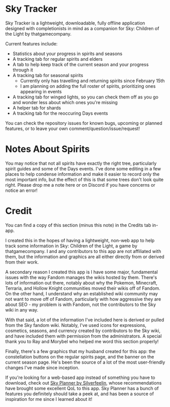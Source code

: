 # Sky Tracker

Sky Tracker is a lightweight, downloadable, fully offline application designed with completionists in mind as a companion for Sky: Children of the Light by thatgamecompany.

Current features include:
 - Statistics about your progress in spirits and seasons
 - A tracking tab for regular spirits and elders
 - A tab to help keep track of the current season and your progress through it
 - A tracking tab for seasonal spirits
   - Currently only has travelling and returning spirits since February 15th
   - I am planning on adding the full roster of spirits, prioritizing ones appearing in events
 - A tracking tab for winged lights, so you can check them off as you go and wonder less about which ones you're missing
 - A helper tab for shards
 - A tracking tab for the reoccuring Days events

You can check the repository issues for known bugs, upcoming or planned features, or to leave your own comment/question/issue/request!

# Notes About Spirits

You may notice that not all spirits have exactly the right tree, particularly spirit guides and some of the Days events. I've done some editing in a few places to help condense information and make it easier to record only the most important info, but the effect of this is that some trees don't look quite right. Please drop me a note here or on Discord if you have concerns or notice an error!

# Credit

You can find a copy of this section (minus this note) in the Credits tab in-app.

I created this in the hopes of having a lightweight, non-web app to help track some information in Sky: Children of the Light, a game by thatgamecompany. I and any contributors to this app are not affiliated with them, but the information and graphics are all either directly from or derived from their work.

A secondary reason I created this app is I have some major, fundamental issues with the way Fandom manages the wikis hosted by them. There's lots of information out there, notably about why the Pokemon, Minecraft, Terraria, and Hollow Knight communities moved their wikis off of Fandom. On the other hand, I understand why an established wiki community may not want to move off of Fandom, particularly with how aggressive they are about SEO - my problem is with Fandom, not the contributors to the Sky wiki in any way.

With that said, a lot of the information I've included here is derived or pulled from the Sky fandom wiki. Notably, I've used icons for expressions, cosmetics, seasons, and currency created by contributors to the Sky wiki, and have included them with permission from the administrators. A special thank you to Ray and Morybel who helped me word this section properly!

Finally, there's a few graphics that my husband created for this app: the constellation buttons on the regular spirits page, and the banner on the current season page. He's been the source of a lot of the most user-friendly changes I've made since inception.

If you're looking for a web-based app instead of something you have to download, check out [Sky Planner by Silverfeelin](https://sky-planner.pages.dev/), whose recommendations have brought some excellent QoL to this app. Sky Planner has a bunch of features you definitely should take a peek at, and has been a source of inspiration for me since I learned about it!
